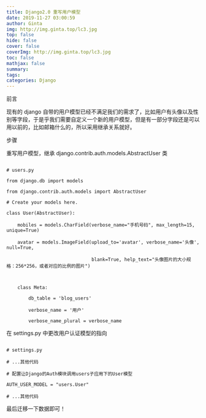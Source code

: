 ```yaml
---
title: Django2.0 重写用户模型
date: 2019-11-27 03:00:59
author: Ginta
img: http://img.ginta.top/lc3.jpg
top: false
hide: false
cover: false
coverImg: http://img.ginta.top/lc3.jpg
toc: false
mathjax: false
summary:
tags: 
categories: Django
---
```

前言
现有的 django 自带的用户模型已经不满足我们的需求了，比如用户有头像以及性别等字段，于是乎我们需要自定义一个新的用户模型，但是有一部分字段还是可以用以前的，比如邮箱什么的，所以采用继承关系就好。

步骤
重写用户模型，继承 django.contrib.auth.models.AbstractUser 类
```
# users.py
from django.db import models
from django.contrib.auth.models import AbstractUser
# Create your models here.
class User(AbstractUser):
    mobiles = models.CharField(verbose_name="手机号码", max_length=15, unique=True)
    avatar = models.ImageField(upload_to='avatar', verbose_name='头像', null=True,
                               blank=True, help_text="头像图片的大小规格：256*256，或者对应的比例的图片")

    class Meta:
        db_table = 'blog_users'
        verbose_name = '用户'
        verbose_name_plural = verbose_name
```
在 settings.py 中更改用户认证模型的指向

```
# settings.py
# ...其他代码
# 配置让Django的Auth模块调用users子应用下的User模型
AUTH_USER_MODEL = "users.User"
# ...其他代码
```
最后迁移一下数据即可！